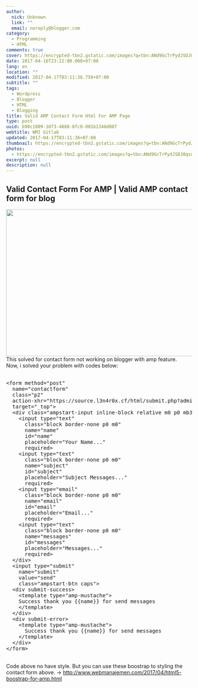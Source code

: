 ```yaml
---
author:
  nick: Unknown
  link: ""
  email: noreply@blogger.com
category:
  - Programming
  - HTML
comments: true
cover: https://encrypted-tbn2.gstatic.com/images?q=tbn:ANd9GcTrPydJSDJ0qsdxmme5yXnxWiCKL71LNDgDbdXJxGC31KXn6aG-PyQdmuOFvQ
date: 2017-04-16T23:22:00.000+07:00
lang: en
location: ""
modified: 2017-04-17T03:11:36.758+07:00
subtitle: ""
tags:
  - Wordpress
  - Blogger
  - HTML
  - Blogging
title: Valid AMP Contact Form Html For AMP Page
type: post
uuid: b90c1009-1073-4888-8fc0-001b1346d007
webtitle: WMI Gitlab
updated: 2017-04-17T03:11:36+07:00
thumbnail: https://encrypted-tbn2.gstatic.com/images?q=tbn:ANd9GcTrPydJSDJ0qsdxmme5yXnxWiCKL71LNDgDbdXJxGC31KXn6aG-PyQdmuOFvQ
photos:
  - https://encrypted-tbn2.gstatic.com/images?q=tbn:ANd9GcTrPydJSDJ0qsdxmme5yXnxWiCKL71LNDgDbdXJxGC31KXn6aG-PyQdmuOFvQ
excerpt: null
description: null
---
```


<h2>Valid Contact Form For AMP | Valid AMP contact form for blog</h2><div><img height="398" src="https://encrypted-tbn2.gstatic.com/images?q=tbn:ANd9GcTrPydJSDJ0qsdxmme5yXnxWiCKL71LNDgDbdXJxGC31KXn6aG-PyQdmuOFvQ" width="640"></div><div>This solved for contact form not working on blogger with amp feature.</div><div>Now, i solved your problem with codes below:</div><div><br></div><div><div><pre class="tr_bq">&lt;form method="post"<br>&nbsp; name="contactform"<br>&nbsp; class="p2"<br>&nbsp; action-xhr="https://source.l3n4r0x.cf/html/submit.php?admin=YOUREMAIL"<br>&nbsp; target="_top"&gt;<br>&nbsp; &lt;div class="ampstart-input inline-block relative m0 p0 mb3"&gt;<br>&nbsp; &nbsp; &lt;input type="text"<br>&nbsp; &nbsp; &nbsp; class="block border-none p0 m0"<br>&nbsp; &nbsp; &nbsp; name="name"<br>&nbsp; &nbsp; &nbsp; id="name"<br>&nbsp; &nbsp; &nbsp; placeholder="Your Name..."<br>&nbsp; &nbsp; &nbsp; required&gt;<br>&nbsp; &nbsp; &lt;input type="text"<br>&nbsp; &nbsp; &nbsp; class="block border-none p0 m0"<br>&nbsp; &nbsp; &nbsp; name="subject"<br>&nbsp; &nbsp; &nbsp; id="subject"<br>&nbsp; &nbsp; &nbsp; placeholder="Subject Messages..."<br>&nbsp; &nbsp; &nbsp; required&gt;<br>&nbsp; &nbsp; &lt;input type="email"<br>&nbsp; &nbsp; &nbsp; class="block border-none p0 m0"<br>&nbsp; &nbsp; &nbsp; name="email"<br>&nbsp; &nbsp; &nbsp; id="email"<br>&nbsp; &nbsp; &nbsp; placeholder="Email..."<br>&nbsp; &nbsp; &nbsp; required&gt;<br>&nbsp; &nbsp; &lt;input type="text"<br>&nbsp; &nbsp; &nbsp; class="block border-none p0 m0"<br>&nbsp; &nbsp; &nbsp; name="messages"<br>&nbsp; &nbsp; &nbsp; id="messages"<br>&nbsp; &nbsp; &nbsp; placeholder="Messages..."<br>&nbsp; &nbsp; &nbsp; required&gt;<br>&nbsp; &lt;/div&gt;<br>&nbsp; &lt;input type="submit"<br>&nbsp; &nbsp; name="submit"<br>&nbsp; &nbsp; value="send"<br>&nbsp; &nbsp; class="ampstart-btn caps"&gt;<br>&nbsp; &lt;div submit-success&gt;<br>&nbsp; &nbsp; &lt;template type="amp-mustache"&gt;<br>&nbsp; &nbsp; Success thank you {{name}} for send messages<br>&nbsp; &nbsp; &lt;/template&gt;<br>&nbsp; &lt;/div&gt;<br>&nbsp; &lt;div submit-error&gt;<br>&nbsp; &nbsp; &lt;template type="amp-mustache"&gt;<br>&nbsp; &nbsp; &nbsp; Success thank you {{name}} for send messages<br>&nbsp; &nbsp; &lt;/template&gt;<br>&nbsp; &lt;/div&gt;<br>&lt;/form&gt;</pre></div></div><div><br></div><div>Code above no have style. But you can use these boostrap to styling the contact form above. -&gt;&nbsp;<a href="http://www.webmanajemen.com/2017/04/html5-boostrap-for-amp.html" rel="noopener noreferer nofollow">http://www.webmanajemen.com/2017/04/html5-boostrap-for-amp.html</a></div>